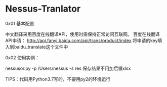 # Nessus-Tranlator
0x01 基本配置

中文翻译采用百度在线翻译API，使用时需保持正常访问互联网。
百度在线翻译API申请：
http://api.fanyi.baidu.com/api/trans/product/index
将申请的key填入到baidu_translate这个文件中


0x02 使用实例：


nessusor.py -p /Users/nessus -s  res
保存结果不用加后缀xlsx

TIPS：代码用Python3.7写的，不要用py2的环境运行


